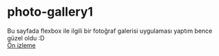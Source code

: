 # photo-gallery1

<p>Bu sayfada flexbox ile ilgili bir fotoğraf galerisi uygulaması yaptım bence güzel oldu :D
<br>
<a href="https://yunsemrecetin.github.io/photo-gallery1/">Ön izleme</a>
</p>
